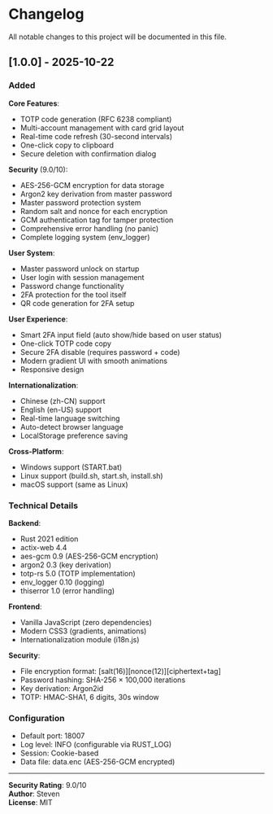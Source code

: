 # Changelog

All notable changes to this project will be documented in this file.

## [1.0.0] - 2025-10-22

### Added

**Core Features**:
- TOTP code generation (RFC 6238 compliant)
- Multi-account management with card grid layout
- Real-time code refresh (30-second intervals)
- One-click copy to clipboard
- Secure deletion with confirmation dialog

**Security** (9.0/10):
- AES-256-GCM encryption for data storage
- Argon2 key derivation from master password
- Master password protection system
- Random salt and nonce for each encryption
- GCM authentication tag for tamper protection
- Comprehensive error handling (no panic)
- Complete logging system (env_logger)

**User System**:
- Master password unlock on startup
- User login with session management
- Password change functionality
- 2FA protection for the tool itself
- QR code generation for 2FA setup

**User Experience**:
- Smart 2FA input field (auto show/hide based on user status)
- One-click TOTP code copy
- Secure 2FA disable (requires password + code)
- Modern gradient UI with smooth animations
- Responsive design

**Internationalization**:
- Chinese (zh-CN) support
- English (en-US) support
- Real-time language switching
- Auto-detect browser language
- LocalStorage preference saving

**Cross-Platform**:
- Windows support (START.bat)
- Linux support (build.sh, start.sh, install.sh)
- macOS support (same as Linux)

### Technical Details

**Backend**:
- Rust 2021 edition
- actix-web 4.4
- aes-gcm 0.9 (AES-256-GCM encryption)
- argon2 0.3 (key derivation)
- totp-rs 5.0 (TOTP implementation)
- env_logger 0.10 (logging)
- thiserror 1.0 (error handling)

**Frontend**:
- Vanilla JavaScript (zero dependencies)
- Modern CSS3 (gradients, animations)
- Internationalization module (i18n.js)

**Security**:
- File encryption format: [salt(16)][nonce(12)][ciphertext+tag]
- Password hashing: SHA-256 × 100,000 iterations
- Key derivation: Argon2id
- TOTP: HMAC-SHA1, 6 digits, 30s window

### Configuration

- Default port: 18007
- Log level: INFO (configurable via RUST_LOG)
- Session: Cookie-based
- Data file: data.enc (AES-256-GCM encrypted)

---

**Security Rating**: 9.0/10  
**Author**: Steven  
**License**: MIT
